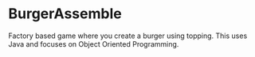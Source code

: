 # BurgerAssemble
Factory based game where you create a burger using topping. This uses Java and focuses on Object Oriented Programming.
